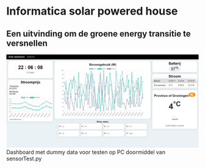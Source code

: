 # Informatica solar powered house

## Een uitvinding om de groene energy transitie te versnellen 

![dashboard](/static/images/dashboard.png)
Dashboard met dummy data voor testen op PC doormiddel van sensorTest.py

